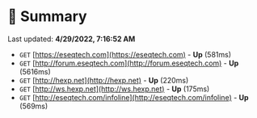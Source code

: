 # 📖 Summary
Last updated: **4/29/2022, 7:16:52 AM**

- `GET` [https://eseqtech.com](https://eseqtech.com) - **Up** (581ms)
- `GET` [http://forum.eseqtech.com](http://forum.eseqtech.com) - **Up** (5616ms)
- `GET` [http://hexp.net](http://hexp.net) - **Up** (220ms)
- `GET` [http://ws.hexp.net](http://ws.hexp.net) - **Up** (175ms)
- `GET` [http://eseqtech.com/infoline](http://eseqtech.com/infoline) - **Up** (569ms)
